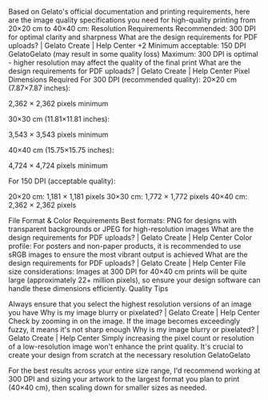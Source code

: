 Based on Gelato's official documentation and printing requirements, here are the image quality specifications you need for high-quality printing from 20×20 cm to 40×40 cm:
Resolution Requirements
Recommended: 300 DPI for optimal clarity and sharpness What are the design requirements for PDF uploads? | Gelato Create | Help Center +2
Minimum acceptable: 150 DPI GelatoGelato (may result in some quality loss)
Maximum: 300 DPI is optimal - higher resolution may affect the quality of the final print What are the design requirements for PDF uploads? | Gelato Create | Help Center
Pixel Dimensions Required
For 300 DPI (recommended quality):
20×20 cm (7.87×7.87 inches):

2,362 × 2,362 pixels minimum

30×30 cm (11.81×11.81 inches):

3,543 × 3,543 pixels minimum

40×40 cm (15.75×15.75 inches):

4,724 × 4,724 pixels minimum

For 150 DPI (acceptable quality):

20×20 cm: 1,181 × 1,181 pixels
30×30 cm: 1,772 × 1,772 pixels
40×40 cm: 2,362 × 2,362 pixels

File Format & Color Requirements
Best formats: PNG for designs with transparent backgrounds or JPEG for high-resolution images What are the design requirements for PDF uploads? | Gelato Create | Help Center
Color profile: For posters and non-paper products, it is recommended to use sRGB images to ensure the most vibrant output is achieved What are the design requirements for PDF uploads? | Gelato Create | Help Center
File size considerations: Images at 300 DPI for 40×40 cm prints will be quite large (approximately 22+ million pixels), so ensure your design software can handle these dimensions efficiently.
Quality Tips

Always ensure that you select the highest resolution versions of an image you have Why is my image blurry or pixelated? | Gelato Create | Help Center
Check by zooming in on the image. If the image becomes exceedingly fuzzy, it means it's not sharp enough Why is my image blurry or pixelated? | Gelato Create | Help Center
Simply increasing the pixel count or resolution of a low-resolution image won't enhance the print quality. It's crucial to create your design from scratch at the necessary resolution GelatoGelato

For the best results across your entire size range, I'd recommend working at 300 DPI and sizing your artwork to the largest format you plan to print (40×40 cm), then scaling down for smaller sizes as needed.
